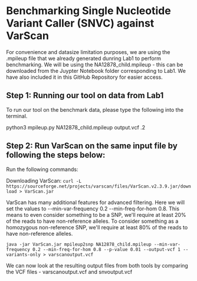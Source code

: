 # Benchmarking Single Nucleotide Variant Caller (SNVC) against VarScan

For convenience and datasize limitation purposes, we are using the .mpileup file that we already generated dunring Lab1 to perform benchmarking. We will be using the NA12878_child.mpileup - this can be downloaded from the Juypter Notebook folder corresponding to Lab1. We have also included it in this GitHub Repository for easier access. 

## Step 1: Running our tool on data from Lab1

To run our tool on the benchmark data, please type the following into the terminal.

python3 mpileup.py NA12878_child.mpileup output.vcf .2

## Step 2: Run VarScan on the same input file by following the steps below:
Run the following commands:

Downloading VarScan:
 ```curl -L https://sourceforge.net/projects/varscan/files/VarScan.v2.3.9.jar/download > VarScan.jar```


VarScan has many additional features for advanced filtering. Here we will set the values to --min-var-frequency 0.2 --min-freq-for-hom 0.8. This means to even consider something to be a SNP, we'll require at least 20% of the reads to have non-reference alleles. To consider something as a homozygous non-reference SNP, we'll require at least 80% of the reads to have non-reference alleles.

 ```java -jar VarScan.jar mpileup2snp NA12878_child.mpileup --min-var-frequency 0.2 --min-freq-for-hom 0.8 --p-value 0.01 --output-vcf 1 --variants-only > varscanoutput.vcf```

We can now look at the resulting output files from both tools by comparing the VCF files - varscanoutput.vcf and snvoutput.vcf
